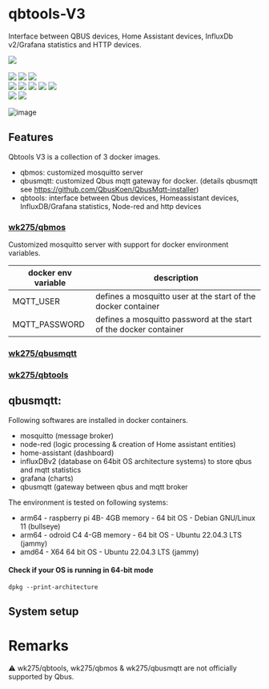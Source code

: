 # qbtools-V3
Interface between QBUS devices, Home Assistant devices, InfluxDb v2/Grafana statistics and HTTP devices.

![](https://img.shields.io/badge/release-v3.0-blue) <br/>                  
![](https://img.shields.io/badge/arch-arm64-yellow)
![](https://img.shields.io/badge/-amd64-yellow)
![](https://img.shields.io/badge/-i386-yellow) <br/>
![](https://img.shields.io/badge/interfaces-qbus_devices-green)
![](https://img.shields.io/badge/-home_assistant_devices-green)
![](https://img.shields.io/badge/-node--red-green)
![](https://img.shields.io/badge/-influxDB_v2/grafana_statistics-green)
![](https://img.shields.io/badge/-http_devices-green) <br/>
![](https://img.shields.io/badge/prerequisites-docker-red)
![](https://img.shields.io/badge/-docker--compose-red)

![image](https://github.com/wk275/qbtools-V3/assets/55239601/12a4894d-7ab4-4881-ab23-3de5541ac820)

## Features 
Qbtools V3 is a collection of 3 docker images.
- qbmos: customized mosquitto server
- qbusmqtt: customized Qbus mqtt gateway for docker. (details qbusmqtt see https://github.com/QbusKoen/QbusMqtt-installer)
- qbtools: interface between Qbus devices, Homeassistant devices, InfluxDB/Grafana statistics, Node-red and http devices 

### <a href="https://hub.docker.com/r/wk275/qbmos">wk275/qbmos</a>
Customized mosquitto server with support for docker environment variables.

| docker env variable  | description |
| ------------- | ------------- |
| MQTT_USER     | defines a mosquitto user at the start of the docker container  |
| MQTT_PASSWORD  | defines a mosquitto password at the start of the docker container|


### <a href="https://hub.docker.com/r/wk275/qbusmqtt">wk275/qbusmqtt</a>

### <a href="https://hub.docker.com/r/wk275/qbtools">wk275/qbtools</a>


## qbusmqtt: 

Following softwares are installed in docker containers.
- mosquitto (message broker)
- node-red (logic processing & creation of Home assistant entities)
- home-assistant (dashboard)
- influxDBv2 (database on 64bit OS architecture systems)  to store qbus and mqtt statistics
- grafana (charts)
- qbusmqtt (gateway between qbus and mqtt broker

The environment is tested on following systems:
- arm64 - raspberry pi 4B- 4GB memory - 64 bit OS - Debian GNU/Linux 11 (bullseye)
- arm64 - odroid C4 4-GB memory - 64 bit OS - Ubuntu 22.04.3 LTS (jammy)
- amd64 - X64 64 bit OS - Ubuntu 22.04.3 LTS (jammy)

#### Check if your OS is running in 64-bit mode
```
dpkg --print-architecture
```

## System setup

# Remarks
⚠️ wk275/qbtools, wk275/qbmos & wk275/qbusmqtt are not officially supported by Qbus.
